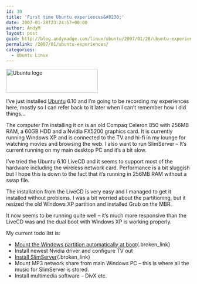 ```yaml
---
id: 30
title: 'First time Ubuntu experiences&#8230;'
date: 2007-01-28T23:24:57+00:00
author: AndyM
layout: post
guid: http://blog.andymadge.com/linux/ubuntu/2007/01/28/ubuntu-experiences/
permalink: /2007/01/ubuntu-experiences/
categories:
  - Ubuntu Linux
---
```

<img class="size-full wp-image-145 alignright" title="Ubuntu logo" src="http://www.andymadge.com/blog/wp-content/uploads/Ubuntu_Logo.png" alt="Ubuntu logo" width="250" height="65" />

I&#8217;ve just installed [Ubuntu](http://www.ubuntu.com/) 6.10 and I&#8217;m going to be recording my experiences here, mostly so I can refer back to it later when I can&#8217;t remember how I did things&#8230;  
<!--more-->

  
The computer I&#8217;m installing it on is an old Compaq Celeron 850 with 256MB RAM, a 60GB HDD and a Nvidia FX5200 graphics card. It is currently running Windows XP and is connected to the TV and hi-fi in my lounge for watching movies and browsing the web. I also want to run SlimServer &#8211; It&#8217;s current running on my main desktop PC and it&#8217;s a bit slow.

I&#8217;ve tried the Ubuntu 6.10 LiveCD and it seems to support most of the hardware including the wireless network card. Performance is a bit sluggish but I hope this is down to the fact that it&#8217;s running in 256MB RAM without a swap file.

The installation from the LiveCD is very easy and I managed to get it installed without problems. I was a bit worried about the partitioning, but it resized the old Windows XP partition and installed Grub on the MBR.

It now seems to be running quite well &#8211; it&#8217;s much more responsive than the LiveCD was and the dual boot with Windows XP is working properly.

My current todo list is:

  * [Mount the Windows partition automatically at boot](/ubuntu/2007/01/28/auto-mounting-ntfs-partitions-at-boot/){.broken_link}
  * Install newest Nvidia driver and configure TV out
  * [Install SlimServer](/ubuntu/2007/01/28/installing-slimserver-651-on-ubuntu-610/){.broken_link}
  * Mount MP3 network share from main Windows PC &#8211; this is where all the music for SlimServer is stored.
  * Install multimedia software &#8211; DivX etc.